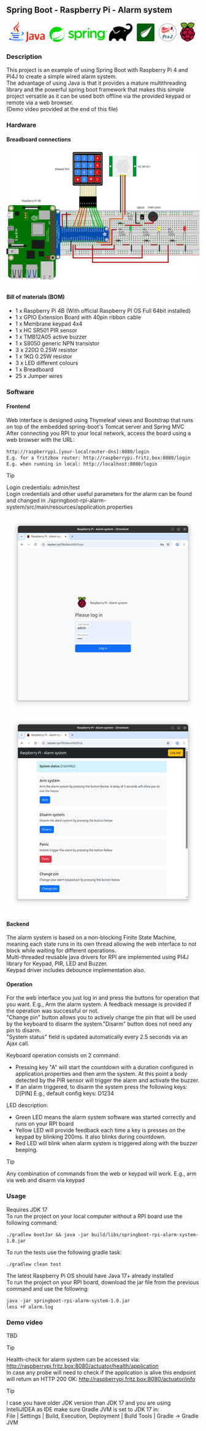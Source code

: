 Spring Boot - Raspberry Pi - Alarm system
--
![](assets/images/logo.png)

### Description
This project is an example of using Spring Boot with Raspberry Pi 4 and PI4J to create a simple wired alarm system. <br/>
The advantage of using Java is that it provides a mature multithreading library and the powerful spring boot framework that makes this simple project versatile as it can be used both offline via the provided keypad or remote via a web browser.<br/>
(Demo video provided at the end of this file)<br/>

### Hardware
#### Breadboard connections
![](assets/images/rpi-alarm_bb.png)

#### Bill of materials (BOM)
* 1 x Raspberry Pi 4B (With official Raspberry PI OS Full 64bit installed)
* 1 x GPIO Extension Board with 40pin ribbon cable
* 1 x Membrane keypad 4x4
* 1 x HC SR501 PIR sensor
* 1 x TMB12A05 active buzzer
* 1 x S8050 generic NPN transistor
* 3 x 220&#937; 0.25W resistor
* 1 x 1K&#937; 0.25W resistor
* 3 x LED different colours
* 1 x Breadboard
* 25 x Jumper wires

### Software
#### Frontend
Web interface is designed using Thymeleaf views and Bootstrap that runs on top of the embedded spring-boot's Tomcat server and Spring MVC<br/> 
After connecting you RPI to your local network, access the board using  a web browser with the URL:
```
http://raspberrypi.[your-localrouter-dns]:8080/login
E.g. for a fritzbox router: http://raspberrypi.fritz.box:8080/login 
E.g. when running in local: http://localhost:8080/login
```
> [!TIP]
> Login credentials: admin/test<br/>
> Login credentials and other useful parameters for the alarm can be found and changed in ./springboot-rpi-alarm-system/src/main/resources/application.properties

![](assets/images/screen1.png)
![](assets/images/screen2.png)
#### Backend
The alarm system is based on a non-blocking Finite State Machine, meaning each state runs in its own thread allowing the web interface to not block while waiting for different operations.<br/>
Multi-threaded reusable java drivers for RPI are implemented using PI4J library for Keypad, PIR, LED and Buzzer.<br/>
Keypad driver includes debounce implementation also. 

#### Operation
For the web interface you just log in and press the buttons for operation that you want. E.g., Arm the alarm system. A feedback message is provided if the operation was successful or not.<br/>
"Change pin" button allows you to actively change the pin that will be used by the keyboard to disarm the system."Disarm" button does not need any pin to disarm.<br/>
"System status" field is updated automatically every 2.5 seconds via an Ajax call.

Keyboard operation consists on 2 command:
* Pressing key "A" will start the countdown with a duration configured in application.properties and then arm the system. At this point a body detected by the PIR sensor will trigger the alarm and activate the buzzer.<br/>
* If an alarm triggered, to disarm the system press the following keys: D[PIN] E.g., default config keys: D1234<br/>

LED description:
* Green LED means the alarm system software was started correctly and runs on your RPI board
* Yellow LED will provide feedback each time a key is presses on the keypad by blinking 200ms. It also blinks during countdown.
* Red LED will blink when alarm system is triggered along with the buzzer beeping. 

> [!TIP]
> Any combination of commands from the web or keypad will work. E.g., arm via web and disarm via keypad<br/>

### Usage
Requires JDK 17<br/>
To run the project on your local computer without a RPI board use the following command:<br/>
```
./gradlew bootJar && java -jar build/libs/springboot-rpi-alarm-system-1.0.jar
```
To run the tests use the following gradle task:<br/>
```
./gradlew clean test
```
The latest Raspberry Pi OS should have Java 17+ already installed<br/>
To run the project on your RPI board, download the jar file from the previous command and use the following:<br/>
```
java -jar springboot-rpi-alarm-system-1.0.jar
less +F alarm.log 
```

### Demo video
TBD 

> [!TIP]
> Health-check for alarm system can be accessed via: http://raspberrypi.fritz.box:8080/actuator/health/application<br/>
> In case any probe will need to check if the application is alive this endpoint will return an HTTP 200 OK: http://raspberrypi.fritz.box:8080/actuator/info<br/>

> [!TIP]
> I case you have older JDK version than JDK 17 and you are using IntelliJIDEA as IDE make sure Gradle JVM is set to JDK 17 in:<br/>
> File | Settings | Build, Execution, Deployment | Build Tools | Gradle  -> Gradle JVM
